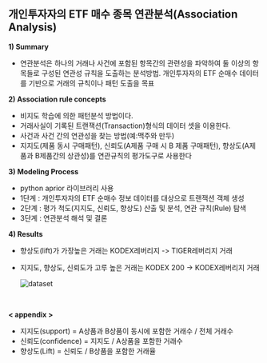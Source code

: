 ## 개인투자자의 ETF 매수 종목 연관분석(Association Analysis) 

**1) Summary**
- 연관분석은 하나의 거래나 사건에 포함된 항목간의 관련성을 파악하여 둘 이상의 항목들로 구성된 연관성 규칙을 도출하는 분석방법. 개인투자자의 ETF 순매수 데이터를 기반으로 거래의 규칙이나 패턴 도출을 목표

**2) Association rule concepts**
- 비지도 학습에 의한 패턴분석 방법이다.
- 거래사실이 기록된 트랜잭션(Transaction)형식의 데이터 셋을 이용한다.
- 사건과 사건 간의 연관성을 찾는 방법(예:맥주와 만두)
- 지지도(제품 동시 구매패턴), 신뢰도(A제품 구매 시 B 제품 구매패턴), 향상도(A제품과 B제품간의 상관성)를 연관규칙의 평가도구로 사용한다

**3) Modeling Process**
-  python aprior 라이브러리 사용
- 1단계 : 개인투자자의 ETF 순매수 정보 데이터를 대상으로 트랜잭션 객체 생성
- 2단계 : 평가 척도(지지도, 신뢰도, 향상도) 산출 및 분석, 연관 규칙(Rule) 탐색
- 3단계 : 연관분석 해석 및 결론

**4) Results**

- 향상도(lift)가 가장높은 거래는 KODEX레버리지 -> TIGER레버리지 거래
- 지지도, 향상도, 신뢰도가 고루 높은 거래는 KODEX 200 -> KODEX레버리지 거래

  ![dataset](./aa_result_table.jpg)


<br>


**< appendix >**

- 지지도(support) = A상품과 B상품이 동시에 포함한 거래수 / 전체 거래수
- 신뢰도(confidence) = 지지도 / A상품을 포함한 거래수
- 향상도(Lift) = 신뢰도 / B상품을 포함한 거래율

